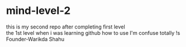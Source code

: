 # mind-level-2 <br>
this  is my second repo after completing  first level<br>
the 1st level when i was learning github how 
to use I'm confuse totally !s
Founder-Warikda Shahu
